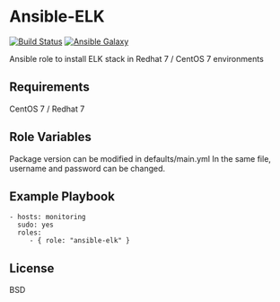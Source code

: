 Ansible-ELK
=========
[![Build Status](https://travis-ci.org/bingoarunprasath/ansible-elk.svg?branch=master)](https://travis-ci.org/bingoarunprasath/ansible-elk) [![Ansible Galaxy](https://img.shields.io/badge/galaxy-bingoarunprasath.elk-660198.svg)](https://galaxy.ansible.com/bingoarunprasath/elk/)

Ansible role to install ELK stack in Redhat 7 / CentOS 7 environments

Requirements
------------

CentOS 7 / Redhat 7

Role Variables
--------------

Package version can be modified in defaults/main.yml
In the same file, username and password can be changed. 


Example Playbook
----------------

    - hosts: monitoring
      sudo: yes
      roles:
         - { role: "ansible-elk" }

License
-------

BSD


